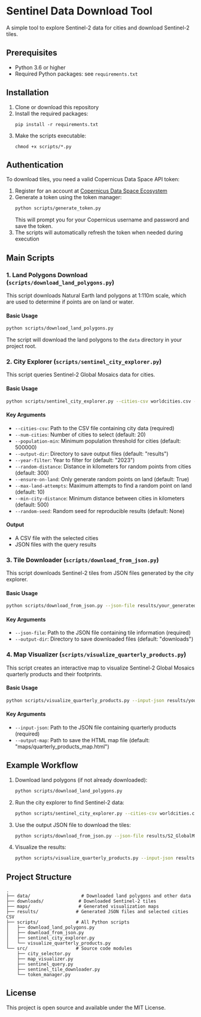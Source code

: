 # Sentinel Data Download Tool

A simple tool to explore Sentinel-2 data for cities and download Sentinel-2 tiles.

## Prerequisites

- Python 3.6 or higher
- Required Python packages: see `requirements.txt`

## Installation

1. Clone or download this repository
2. Install the required packages:
   ```
   pip install -r requirements.txt
   ```
3. Make the scripts executable:
   ```
   chmod +x scripts/*.py
   ```

## Authentication

To download tiles, you need a valid Copernicus Data Space API token:

1. Register for an account at [Copernicus Data Space Ecosystem](https://dataspace.copernicus.eu/)
2. Generate a token using the token manager:
   ```bash
   python scripts/generate_token.py
   ```
   This will prompt you for your Copernicus username and password and save the token.
3. The scripts will automatically refresh the token when needed during execution

## Main Scripts

### 1. Land Polygons Download (`scripts/download_land_polygons.py`)

This script downloads Natural Earth land polygons at 1:110m scale, which are used to determine if points are on land or water.

#### Basic Usage

```bash
python scripts/download_land_polygons.py
```

The script will download the land polygons to the `data` directory in your project root.

### 2. City Explorer (`scripts/sentinel_city_explorer.py`)

This script queries Sentinel-2 Global Mosaics data for cities.

#### Basic Usage

```bash
python scripts/sentinel_city_explorer.py --cities-csv worldcities.csv --num-cities 5
```

#### Key Arguments

- `--cities-csv`: Path to the CSV file containing city data (required)
- `--num-cities`: Number of cities to select (default: 20)
- `--population-min`: Minimum population threshold for cities (default: 500000)
- `--output-dir`: Directory to save output files (default: "results")
- `--year-filter`: Year to filter for (default: "2023")
- `--random-distance`: Distance in kilometers for random points from cities (default: 300)
- `--ensure-on-land`: Only generate random points on land (default: True)
- `--max-land-attempts`: Maximum attempts to find a random point on land (default: 10)
- `--min-city-distance`: Minimum distance between cities in kilometers (default: 500)
- `--random-seed`: Random seed for reproducible results (default: None)

#### Output

- A CSV file with the selected cities
- JSON files with the query results

### 3. Tile Downloader (`scripts/download_from_json.py`)

This script downloads Sentinel-2 tiles from JSON files generated by the city explorer.

#### Basic Usage

```bash
python scripts/download_from_json.py --json-file results/your_generated_file.json --output-dir downloads
```

#### Key Arguments

- `--json-file`: Path to the JSON file containing tile information (required)
- `--output-dir`: Directory to save downloaded files (default: "downloads")

### 4. Map Visualizer (`scripts/visualize_quarterly_products.py`)

This script creates an interactive map to visualize Sentinel-2 Global Mosaics quarterly products and their footprints.

#### Basic Usage

```bash
python scripts/visualize_quarterly_products.py --input-json results/your_generated_file.json --output-map maps/quarterly_products_map.html
```

#### Key Arguments

- `--input-json`: Path to the JSON file containing quarterly products (required)
- `--output-map`: Path to save the HTML map file (default: "maps/quarterly_products_map.html")

## Example Workflow

1. Download land polygons (if not already downloaded):
   ```bash
   python scripts/download_land_polygons.py
   ```

2. Run the city explorer to find Sentinel-2 data:
   ```bash
   python scripts/sentinel_city_explorer.py --cities-csv worldcities.csv --num-cities 3
   ```

3. Use the output JSON file to download the tiles:
   ```bash
   python scripts/download_from_json.py --json-file results/S2_GlobalMosaics_2023_unified_[timestamp].json --output-dir downloads
   ```

4. Visualize the results:
   ```bash
   python scripts/visualize_quarterly_products.py --input-json results/S2_GlobalMosaics_2023_unified_[timestamp].json
   ```

## Project Structure

```
.
├── data/                   # Downloaded land polygons and other data
├── downloads/             # Downloaded Sentinel-2 tiles
├── maps/                  # Generated visualization maps
├── results/              # Generated JSON files and selected cities CSV
├── scripts/              # All Python scripts
│   ├── download_land_polygons.py
│   ├── download_from_json.py
│   ├── sentinel_city_explorer.py
│   └── visualize_quarterly_products.py
└── src/                  # Source code modules
    ├── city_selector.py
    ├── map_visualizer.py
    ├── sentinel_query.py
    ├── sentinel_tile_downloader.py
    └── token_manager.py
```

## License

This project is open source and available under the MIT License. 
